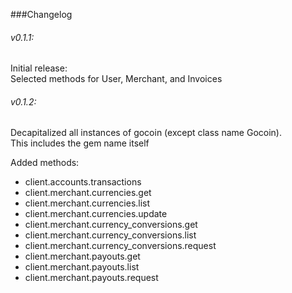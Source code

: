 ###Changelog

###### v0.1.1:
Initial release: <br>
Selected methods for User, Merchant, and Invoices

###### v0.1.2:
Decapitalized all instances of gocoin (except class name Gocoin). <br>
This includes the gem name itself

Added methods:
* client.accounts.transactions
* client.merchant.currencies.get
* client.merchant.currencies.list
* client.merchant.currencies.update
* client.merchant.currency_conversions.get
* client.merchant.currency_conversions.list
* client.merchant.currency_conversions.request
* client.merchant.payouts.get
* client.merchant.payouts.list
* client.merchant.payouts.request
